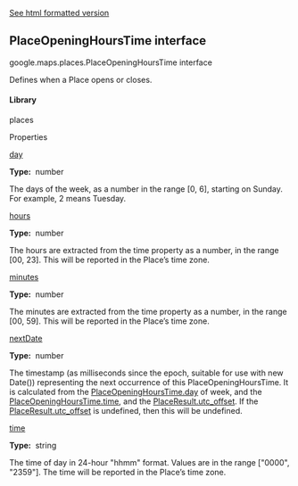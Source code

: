[See html formatted version](https://huasofoundries.github.io/google-maps-documentation/PlaceOpeningHoursTime.html)


PlaceOpeningHoursTime interface
-------------------------------

google.maps.places.PlaceOpeningHoursTime interface

Defines when a Place opens or closes.

#### Library

places

Properties

[day](#PlaceOpeningHoursTime.day)

**Type:**  number

The days of the week, as a number in the range \[0, 6\], starting on Sunday. For example, 2 means Tuesday.

[hours](#PlaceOpeningHoursTime.hours)

**Type:**  number

The hours are extracted from the time property as a number, in the range \[00, 23\]. This will be reported in the Place’s time zone.

[minutes](#PlaceOpeningHoursTime.minutes)

**Type:**  number

The minutes are extracted from the time property as a number, in the range \[00, 59\]. This will be reported in the Place’s time zone.

[nextDate](#PlaceOpeningHoursTime.nextDate)

**Type:**  number

The timestamp (as milliseconds since the epoch, suitable for use with new Date()) representing the next occurrence of this PlaceOpeningHoursTime. It is calculated from the [PlaceOpeningHoursTime.day](https://developers.google.com/maps/documentation/javascript/reference/places-service#PlaceOpeningHoursTime.day) of week, and the [PlaceOpeningHoursTime.time](https://developers.google.com/maps/documentation/javascript/reference/places-service#PlaceOpeningHoursTime.time), and the [PlaceResult.utc\_offset](https://developers.google.com/maps/documentation/javascript/reference/places-service#PlaceResult.utc_offset). If the [PlaceResult.utc\_offset](https://developers.google.com/maps/documentation/javascript/reference/places-service#PlaceResult.utc_offset) is undefined, then this will be undefined.

[time](#PlaceOpeningHoursTime.time)

**Type:**  string

The time of day in 24-hour "hhmm" format. Values are in the range \["0000", "2359"\]. The time will be reported in the Place’s time zone.